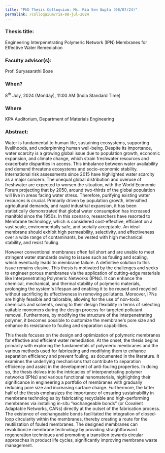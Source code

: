 ```yaml
---
title: "PhD Thesis Colloquium: Ms. Ria Sen Gupta (08/07/24)"
permalink: /colloquium/ria-08-jul-2024
---
```

### Thesis title:
Engineering Interpenetrating Polymeric Network (IPN) Membranes for Effective Water Remediation

### Faculty advisor(s):
Prof. Suryasarathi Bose

### When?
8<sup>th</sup> July, 2024 (Monday), 11:00 AM (India Standard Time)

### Where
KPA Auditorium, Department of Materials Engineering

### Abstract:
Water is fundamental to human life, sustaining ecosystems, supporting livelihoods, and underpinning human well-being. Despite its importance, water scarcity is a growing global issue due to population growth, economic expansion, and climate change, which strain freshwater resources and exacerbate disparities in access. This imbalance between water availability and demand threatens ecosystems and socio-economic stability. International risk assessments since 2015 have highlighted water scarcity as a major concern. The unequal global distribution and overuse of freshwater are expected to worsen the situation, with the World Economic Forum projecting that by 2050, around two-thirds of the global population will live in areas facing water stress. Therefore, purifying existing water resources is crucial. Primarily driven by population growth, intensified agricultural demands, and rapid industrial expansion, it has been statistically demonstrated that global water consumption has increased manifold since the 1950s. In this scenario, researchers have resorted to Membrane technology, which is considered cost-effective, efficient on a vast scale, environmentally safe, and socially acceptable. An ideal membrane should exhibit high permeability, selectivity, and effectiveness over a wide range of contaminants, be vested with high mechanical stability, and resist fouling. 
 
However conventional membranes often fall short and are unable to meet stringent water standards owing to issues such as fouling and scaling, which eventually leads to membrane failure. A definitive solution to this issue remains elusive. This thesis is motivated by the challenges and seeks to engineer porous membranes via the application of cutting-edge materials like Interpenetrating Polymeric Networks (IPNs). It can enhance the chemical, mechanical, and thermal stability of polymeric materials, prolonging the system's lifespan and enabling it to be reused and recycled without sacrificing its effectiveness in removing pollutants. Moreover, IPNs are highly feasible and tailorable, allowing for the use of non-toxic chemicals and solvents, owing to their design flexibility in terms of selecting suitable monomers during the design process for targeted pollutant removal. Furthermore, by modifying the structure of the interpenetrating polymer, it becomes possible to customize the membrane's pore size and enhance its resistance to fouling and separation capabilities. 
 
This thesis focuses on the design and optimization of polymeric membranes for effective and efficient water remediation. At the onset, the thesis begins primarily with exploring the fundamentals of polymeric membranes and the various methods used for fabricating and modifying them to enhance separation efficiency and prevent fouling, as documented in the literature. It examines the underlying mechanisms that contribute to separation efficiency and assist in the development of anti-fouling properties. In doing so, the thesis delves into the intricacies of interpenetrating polymer networks (IPNs) and various functional nanomaterials, highlighting their significance in engineering a portfolio of membranes with gradually reducing pore size and increasing surface charge. Furthermore, the latter half of the thesis emphasizes the importance of ensuring sustainability in membrane technologies by fabricating recyclable and high-performing membranes via installing in-situ “exchangeable bonds” (or Covalent Adaptable Networks, CANs) directly at the outset of the fabrication process. The existence of exchangeable bonds facilitated the integration of closed-loop circularity within the membranes, thereby creating a route for the reutilization of fouled membranes. The designed membranes can revolutionize membrane technology by providing straightforward regeneration techniques and promoting a transition towards circular approaches in product life cycles, significantly improving membrane waste management. 